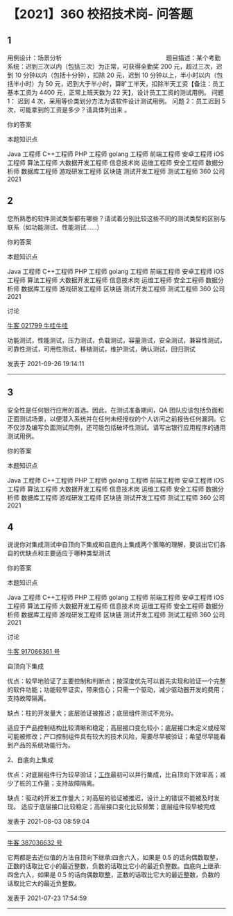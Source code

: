# 【2021】360 校招技术岗- 问答题

## 1

用例设计：场景分析                                                            
题目描述：某个考勤系统：迟到三次以内（包括三次）为正常，可获得全勤奖 200 元，超过三次，迟到 10 分钟以内（包括十分钟），扣除 20 元，迟到 10 分钟以上，半小时以内（包括半小时）为 50 元，迟到大于半小时，算旷工半天，扣除半天工资【备注：员工基本工资为 4400 元，正常上班天数为 22 天】，设计员工工资的测试用例。
问题 1： 迟到 4 次，采用等价类划分方法为该软件设计测试用例。
问题 2：员工迟到 5 次，可能拿到的工资是多少？请具体列出来 。

你的答案

本题知识点

Java 工程师 C++工程师 PHP 工程师 golang 工程师 前端工程师 安卓工程师 iOS 工程师 算法工程师 大数据开发工程师 信息技术岗 运维工程师 安全工程师 数据分析师 数据库工程师 游戏研发工程师 区块链 测试开发工程师 测试工程师 360 公司 2021

## 2

您所熟悉的软件测试类型都有哪些？请试着分别比较这些不同的测试类型的区别与联系（如功能测试、性能测试……）

你的答案

本题知识点

Java 工程师 C++工程师 PHP 工程师 golang 工程师 前端工程师 安卓工程师 iOS 工程师 算法工程师 大数据开发工程师 信息技术岗 运维工程师 安全工程师 数据分析师 数据库工程师 游戏研发工程师 区块链 测试开发工程师 测试工程师 360 公司 2021

讨论

[牛客 021799 牛哇牛哇](https://www.nowcoder.com/profile/777910122)

功能测试，性能测试，压力测试，负载测试，容量测试，安全测试，兼容性测试，可靠性测试，可用性测试，移植测试，维护测试，确认测试，回归测试

发表于 2021-09-26 19:14:11

* * *

## 3

安全性是任何银行应用的首选。因此，在测试准备期间，QA 团队应该包括负面和正面测试场景，以便潜入系统并在任何未经授权的个人访问之前报告任何漏洞。它不仅涉及编写负面测试用例，还可能包括破坏性测试。请写出银行应用程序的通用测试用例。

你的答案

本题知识点

Java 工程师 C++工程师 PHP 工程师 golang 工程师 前端工程师 安卓工程师 iOS 工程师 算法工程师 大数据开发工程师 信息技术岗 运维工程师 安全工程师 数据分析师 数据库工程师 游戏研发工程师 区块链 测试开发工程师 测试工程师 360 公司 2021

## 4

说说你对集成测试中自顶向下集成和自底向上集成两个策略的理解，要谈出它们各自的优缺点和主要适应于哪种类型测试

你的答案

本题知识点

Java 工程师 C++工程师 PHP 工程师 golang 工程师 前端工程师 安卓工程师 iOS 工程师 算法工程师 大数据开发工程师 信息技术岗 运维工程师 安全工程师 数据分析师 数据库工程师 游戏研发工程师 区块链 测试开发工程师 测试工程师 360 公司 2021

讨论

[牛客 917066361 号](https://www.nowcoder.com/profile/917066361)

自顶向下集成

优点：较早地验证了主要控制和判断点；按深度优先可以首先实现和验证一个完整的软件功能；功能较早证实，带来信心；只需一个驱动，减少驱动器开发的费用；支持故障隔离。

缺点：柱的开发量大；底层验证被推迟；底层组件测试不充分。

适应于产品控制结构比较清晰和稳定；高层接口变化较小；底层接口未定义或经常可能被修改；产口控制组件具有较大的技术风险，需要尽早被验证；希望尽早能看到产品的系统功能行为。

2、自底向上集成

优点：对底层组件行为较早验证；[工作](http://www.cnblogs.com/http:)最初可以并行集成，比自顶向下效率高；减少了桩的工作量；支持故障隔离。

缺点：驱动的开发工作量大；对高层的验证被推迟，设计上的错误不能被及时发现。
适应于底层接口比较稳定；高层接口变化比较频繁；底层组件较早被完成

发表于 2021-08-03 08:59:04

* * *

[牛客 387036632 号](https://www.nowcoder.com/profile/387036632)

它两都是去近似值的方法自顶向下继承:四舍六入，如果是 0.5 的话向偶数取整，正数的话取比它小的最近整数，负数的话取比它小的最近负整数。自底向上继承:四舍六入，如果是 0.5 的话向偶数取整，正数的话取比它大的最近整数，负数的话取比它大的最近负整数。

发表于 2021-07-23 17:54:59

* * *